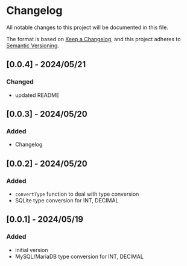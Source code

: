 # Changelog

All notable changes to this project will be documented in this file.

The format is based on [Keep a Changelog](https://keepachangelog.com/en/1.1.0/),
and this project adheres to [Semantic Versioning](https://semver.org/spec/v2.0.0.html).

## [0.0.4] - 2024/05/21
### Changed
- updated README

## [0.0.3] - 2024/05/20
### Added
- Changelog

## [0.0.2] - 2024/05/20
### Added
- `convertType` function to deal with type conversion
- SQLite type conversion for INT, DECIMAL

## [0.0.1] - 2024/05/19

### Added
- initial version
- MySQL/MariaDB type conversion for INT, DECIMAL
